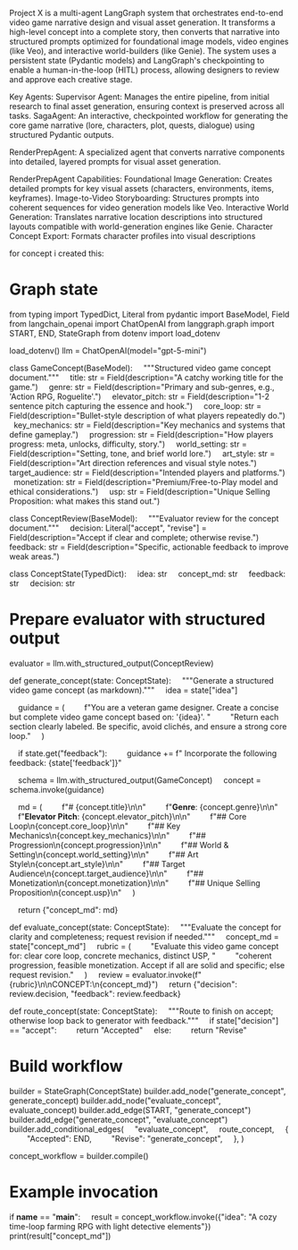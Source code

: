 Project X is a multi-agent LangGraph system that orchestrates end-to-end video game narrative design and visual asset generation. It transforms a high-level concept into a complete story, then converts that narrative into structured prompts optimized for foundational image models, video engines (like Veo), and interactive world-builders (like Genie).
The system uses a persistent state (Pydantic models) and LangGraph's checkpointing to enable a human-in-the-loop (HITL) process, allowing designers to review and approve each creative stage.

Key Agents:
Supervisor Agent: Manages the entire pipeline, from initial research to final asset generation, ensuring context is preserved across all tasks.
SagaAgent: An interactive, checkpointed workflow for generating the core game narrative (lore, characters, plot, quests, dialogue) using structured Pydantic outputs.

RenderPrepAgent: A specialized agent that converts narrative components into detailed, layered prompts for visual asset generation.

RenderPrepAgent Capabilities:
Foundational Image Generation: Creates detailed prompts for key visual assets (characters, environments, items, keyframes).
Image-to-Video Storyboarding: Structures prompts into coherent sequences for video generation models like Veo.
Interactive World Generation: Translates narrative location descriptions into structured layouts compatible with world-generation engines like Genie.
Character Concept Export: Formats character profiles into visual descriptions

for concept i created this:
# Graph state
from typing import TypedDict, Literal
from pydantic import BaseModel, Field
from langchain_openai import ChatOpenAI
from langgraph.graph import START, END, StateGraph
from dotenv import load_dotenv

load_dotenv()
llm = ChatOpenAI(model="gpt-5-mini")


class GameConcept(BaseModel):
    """Structured video game concept document."""
    title: str = Field(description="A catchy working title for the game.")
    genre: str = Field(description="Primary and sub-genres, e.g., 'Action RPG, Roguelite'.")
    elevator_pitch: str = Field(description="1-2 sentence pitch capturing the essence and hook.")
    core_loop: str = Field(description="Bullet-style description of what players repeatedly do.")
    key_mechanics: str = Field(description="Key mechanics and systems that define gameplay.")
    progression: str = Field(description="How players progress: meta, unlocks, difficulty, story.")
    world_setting: str = Field(description="Setting, tone, and brief world lore.")
    art_style: str = Field(description="Art direction references and visual style notes.")
    target_audience: str = Field(description="Intended players and platforms.")
    monetization: str = Field(description="Premium/Free-to-Play model and ethical considerations.")
    usp: str = Field(description="Unique Selling Proposition: what makes this stand out.")


class ConceptReview(BaseModel):
    """Evaluator review for the concept document."""
    decision: Literal["accept", "revise"] = Field(description="Accept if clear and complete; otherwise revise.")
    feedback: str = Field(description="Specific, actionable feedback to improve weak areas.")


class ConceptState(TypedDict):
    idea: str
    concept_md: str
    feedback: str
    decision: str


# Prepare evaluator with structured output
evaluator = llm.with_structured_output(ConceptReview)


def generate_concept(state: ConceptState):
    """Generate a structured video game concept (as markdown)."""
    idea = state["idea"]

    guidance = (
        f"You are a veteran game designer. Create a concise but complete video game concept based on: '{idea}'. "
        "Return each section clearly labeled. Be specific, avoid clichés, and ensure a strong core loop."
    )

    if state.get("feedback"):
        guidance += f" Incorporate the following feedback: {state['feedback']}"

    schema = llm.with_structured_output(GameConcept)
    concept = schema.invoke(guidance)

    md = (
        f"# {concept.title}\n\n"
        f"**Genre**: {concept.genre}\n\n"
        f"**Elevator Pitch**: {concept.elevator_pitch}\n\n"
        f"## Core Loop\n{concept.core_loop}\n\n"
        f"## Key Mechanics\n{concept.key_mechanics}\n\n"
        f"## Progression\n{concept.progression}\n\n"
        f"## World & Setting\n{concept.world_setting}\n\n"
        f"## Art Style\n{concept.art_style}\n\n"
        f"## Target Audience\n{concept.target_audience}\n\n"
        f"## Monetization\n{concept.monetization}\n\n"
        f"## Unique Selling Proposition\n{concept.usp}\n"
    )

    return {"concept_md": md}


def evaluate_concept(state: ConceptState):
    """Evaluate the concept for clarity and completeness; request revision if needed."""
    concept_md = state["concept_md"]
    rubric = (
        "Evaluate this video game concept for: clear core loop, concrete mechanics, distinct USP, "
        "coherent progression, feasible monetization. Accept if all are solid and specific; else request revision."
    )
    review = evaluator.invoke(f"{rubric}\n\nCONCEPT:\n{concept_md}")
    return {"decision": review.decision, "feedback": review.feedback}


def route_concept(state: ConceptState):
    """Route to finish on accept; otherwise loop back to generator with feedback."""
    if state["decision"] == "accept":
        return "Accepted"
    else:
        return "Revise"


# Build workflow
builder = StateGraph(ConceptState)
builder.add_node("generate_concept", generate_concept)
builder.add_node("evaluate_concept", evaluate_concept)
builder.add_edge(START, "generate_concept")
builder.add_edge("generate_concept", "evaluate_concept")
builder.add_conditional_edges(
    "evaluate_concept",
    route_concept,
    {
        "Accepted": END,
        "Revise": "generate_concept",
    },
)

concept_workflow = builder.compile()


# Example invocation
if __name__ == "__main__":
    result = concept_workflow.invoke({"idea": "A cozy time-loop farming RPG with light detective elements"})
    print(result["concept_md"])